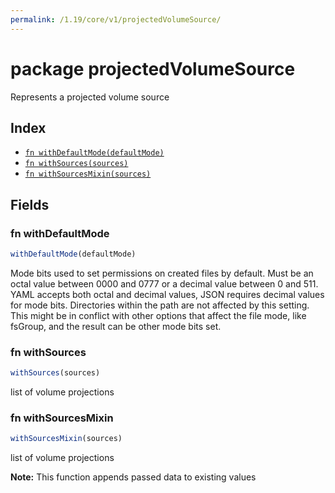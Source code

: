 ```yaml
---
permalink: /1.19/core/v1/projectedVolumeSource/
---
```


# package projectedVolumeSource

Represents a projected volume source

## Index

* [`fn withDefaultMode(defaultMode)`](#fn-withdefaultmode)
* [`fn withSources(sources)`](#fn-withsources)
* [`fn withSourcesMixin(sources)`](#fn-withsourcesmixin)

## Fields

### fn withDefaultMode

```ts
withDefaultMode(defaultMode)
```

Mode bits used to set permissions on created files by default. Must be an octal value between 0000 and 0777 or a decimal value between 0 and 511. YAML accepts both octal and decimal values, JSON requires decimal values for mode bits. Directories within the path are not affected by this setting. This might be in conflict with other options that affect the file mode, like fsGroup, and the result can be other mode bits set.

### fn withSources

```ts
withSources(sources)
```

list of volume projections

### fn withSourcesMixin

```ts
withSourcesMixin(sources)
```

list of volume projections

**Note:** This function appends passed data to existing values
